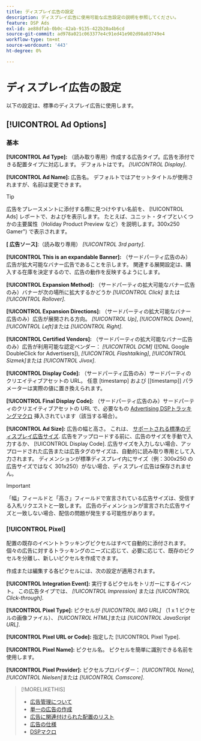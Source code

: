 ```yaml
---
title: ディスプレイ広告の設定
description: ディスプレイ広告に使用可能な広告設定の説明を参照してください。
feature: DSP Ads
exl-id: ae88dfab-0b0c-42ab-9135-422b20a4b6cd
source-git-commit: ad978a021c063377e4c91ed41e902d98a03749e4
workflow-type: tm+mt
source-wordcount: '443'
ht-degree: 0%

---
```


# ディスプレイ広告の設定

以下の設定は、標準のディスプレイ広告に使用します。

## [!UICONTROL Ad Options]

### 基本

**[!UICONTROL Ad Type]:** （読み取り専用）作成する広告タイプ。広告を添付できる配置タイプに対応します。 デフォルトはです。 *[!UICONTROL Display]*.

**[!UICONTROL Ad Name]:** 広告名。 デフォルトではアセットタイトルが使用されますが、名前は変更できます。

>[!TIP]
>
> 広告をプレースメントに添付する際に見つけやすい名前を、 [!UICONTROL Ads] レポートで、およびを表示します。 たとえば、ユニット・タイプといくつかの主要属性（Holiday Product Preview など）を説明します。300x250 Gamer&quot;) で表示されます。

**\[ 広告ソース\]**:（読み取り専用） *[!UICONTROL 3rd party]*.

**[!UICONTROL This is an expandable Banner]:** （サードパーティ広告のみ）広告が拡大可能なバナー広告であることを示します。 関連する展開設定は、購入する在庫を決定するので、広告の動作を反映するようにします。

**[!UICONTROL Expansion Method]:** （サードパーティの拡大可能なバナー広告のみ）バナーが次の場所に拡大するかどうか *[!UICONTROL Click]* または *[!UICONTROL Rollover]*.

**[!UICONTROL Expansion Directions]:** （サードパーティの拡大可能なバナー広告のみ）広告が展開される方向。 *[!UICONTROL Up]*, *[!UICONTROL Down]*, *[!UICONTROL Left]*&#x200B;または *[!UICONTROL Right]*.

**[!UICONTROL Certified Vendors]:** （サードパーティの拡大可能なバナー広告のみ）広告が利用可能な認定ベンダー： *[!UICONTROL DCM]* ([!DNL Google DoubleClick for Advertisers]), *[!UICONTROL Flashtalking]*, *[!UICONTROL Sizmek]*&#x200B;または *[!UICONTROL Jivox]*.

**[!UICONTROL Display Code]:** （サードパーティ広告のみ）サードパーティのクリエイティブアセットの URL。 任意 [timestamp] および [[timestamp]] パラメーターは実際の値に置き換えられます。

**[!UICONTROL Final Display Code]:** （サードパーティ広告のみ）サードパーティのクリエイティブアセットの URL で、必要なもの [Advertising DSPトラッキングマクロ](/help/dsp/campaign-management/macros.md) 挿入されています（該当する場合）。

**[!UICONTROL Ad Size]:** 広告の幅と高さ。 これは、 [サポートされる標準のディスプレイ広告サイズ](ad-specs.md). 広告をアップロードする前に、広告のサイズを手動で入力するか、 [!UICONTROL Display Code]. 広告サイズを入力しない場合、アップロードされた広告または広告タグのサイズは、自動的に読み取り専用として入力されます。 ディメンションが標準ディスプレイ内にサイズ（例：300x250 の広告サイズではなく 301x250）がない場合、ディスプレイ広告は保存されません。

>[!IMPORTANT]
>
> 「幅」フィールドと「高さ」フィールドで宣言されている広告サイズは、受信する入札リクエストと一致します。 広告のディメンションが宣言された広告サイズと一致しない場合、配信の問題が発生する可能性があります。

### [!UICONTROL Pixel]

配置の既存のイベントトラッキングピクセルはすべて自動的に添付されます。 個々の広告に対するトラッキングのニーズに応じて、必要に応じて、既存のピクセルを分離し、新しいピクセルを作成できます。

作成または編集する各ピクセルには、次の設定が適用されます。

**[!UICONTROL Integration Event]:** 実行するピクセルをトリガーにするイベント。 この広告タイプでは、 *[!UICONTROL Impression]* または *[!UICONTROL Click-through]*.

**[!UICONTROL Pixel Type]:** ピクセルが *[!UICONTROL IMG URL]* （1 x 1 ピクセルの画像ファイル）、 *[!UICONTROL HTML]*&#x200B;または *[!UICONTROL JavaScript URL]*.

**[!UICONTROL Pixel URL or Code]:** 指定した [!UICONTROL Pixel Type].

**[!UICONTROL Pixel Name]:** ピクセル名。 ピクセルを簡単に識別できる名前を使用します。

**[!UICONTROL Pixel Provider]:** ピクセルプロバイダー： *[!UICONTROL None]*, *[!UICONTROL Nielsen]*&#x200B;または *[!UICONTROL Comscore]*.

>[!MORELIKETHIS]
>
>* [広告管理について](ad-about.md)
>* [単一の広告の作成](ad-create.md)
>* [広告に関連付けられた配置のリスト](ad-list-placements.md)
>* [広告の仕様](ad-specs.md)
>* [DSPマクロ](/help/dsp/campaign-management/macros.md)

